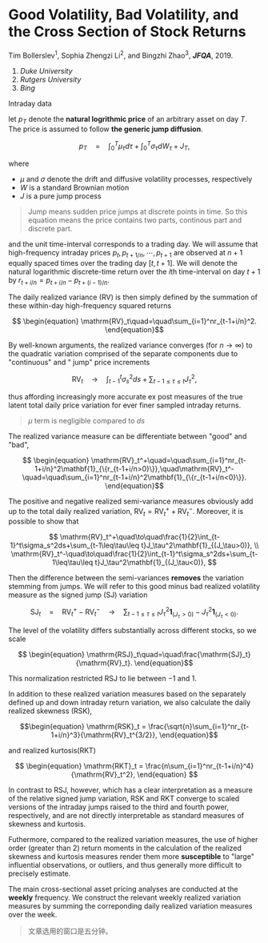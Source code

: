 # Good Volatility, Bad Volatility, and the Cross Section of Stock Returns

Tim Bollerslev<sup>1</sup>, Sophia Zhengzi Li<sup>2</sup>, and Bingzhi Zhao<sup>3</sup>, ***JFQA***, 2019.

1. *Duke University*
2. *Rutgers University*
3. *Bing*


Intraday data

let $p_T$ denote the **natural logrithmic price** of an arbitrary asset on day $T$. The price is assumed to follow **the generic jump diffusion**.

$$
\begin{equation}
p_T\quad=\quad\int_0^T\mu_\tau d\tau+\int_0^T\sigma_\tau dW_\tau+J_T,
\end{equation}$$

where 
- $\mu$ and $\sigma$ denote the drift and diffusive volatility processes, respectively 
- $W$ is a standard Brownian motion 
- $J$ is a pure jump process

> Jump means sudden price jumps at discrete points in time. So this equation means the price contains two parts, continous part and discrete part. 

and the unit time-interval corresponds to a trading day. We will assume that high-frequency intraday prices $p_t, p_{t+1/n}, \cdots, p_{t+1}$ are observed at $n+1$ equally spaced times over the trading day $[t,t+1]$. We will denote the natural logarithmic discrete-time return over the $i$th time-interval on day $t+1$ by $r_{t+i/n}=p_{t+i/n}-p_{t+(i-1)/n}.$

The daily realized variance (RV) is then simply defined by the summation of these within-day high-frequency squared returns

$$
\begin{equation}
\mathrm{RV}_t\quad=\quad\sum_{i=1}^nr_{t-1+i/n}^2.
\end{equation}$$

By well-known arguments, the realized variance converges (for $n \rightarrow \infty$) to the quadratic variation comprised of the separate components due to "continuous" and " jump" price increments

$$
\begin{equation}
\mathrm{RV}_t\quad\to\quad\int_{t-1}^t\sigma_s^2ds+\sum_{t-1\leq\tau\leq t}J_\tau^2,
\end{equation}
$$

thus affording increasingly more accurate ex post measures of the true latent total daily price variation for ever finer sampled intraday returns.

> $\mu$ term is negligible compared to $ds$

The realized variance measure can be differentiate between "good" and "bad",

$$
\begin{equation}
    \mathrm{RV}_t^+\quad=\quad\sum_{i=1}^nr_{t-1+i/n}^2\mathbf{1}_{\{r_{t-1+i/n>0}\}},\quad\mathrm{RV}_t^-\quad=\quad\sum_{i=1}^nr_{t-1+i/n}^2\mathbf{1}_{\{r_{t-1+i/n<0}\}}.
\end{equation}$$

The positive and negative realized semi-variance measures obviously add up to the total daily realized variation, $\mathrm{RV}_t=\mathrm{RV}_t^++\mathrm{RV}_t^-.$ Moreover, it is possible to show that

$$
\mathrm{RV}_t^+\quad\to\quad\frac{1}{2}\int_{t-1}^t\sigma_s^2ds+\sum_{t-1\leq\tau\leq t}J_\tau^2\mathbf{1}_{(J_\tau>0)}, \\ \mathrm{RV}_t^-\quad\to\quad\frac{1}{2}\int_{t-1}^t\sigma_s^2ds+\sum_{t-1\leq\tau\leq t}J_\tau^2\mathbf{1}_{(J_\tau<0)},
$$

Then the difference between the semi-variances **removes** the variation stemming from jumps. We will refer to this good minus bad realized volatility measure as the signed jump (SJ) variation

$$
\begin{equation}
\mathrm{SJ}_t\quad=\quad\mathrm{RV}_t^+-\mathrm{RV}_t^-\quad\to\quad\sum_{t-1\leq\tau\leq t}J_\tau^2\mathbf{1}_{(J_\tau>0)}-J_\tau^2\mathbf{1}_{(J_\tau<0)}.
\end{equation}
$$

The level of the volatility differs substantially across different stocks, so we scale

$$
\begin{equation}
\mathrm{RSJ}_t\quad=\quad\frac{\mathrm{SJ}_t}{\mathrm{RV}_t}.
\end{equation}$$

This normalization restricted RSJ to lie between $-1$ and $1$.

In addition to these realized variation measures based on the separately defined up and down intraday return variation, we also calculate the daily realized skewness (RSK),

$$\begin{equation}
\mathrm{RSK}_t = \frac{\sqrt{n}\sum_{i=1}^nr_{t-1+i/n}^3}{\mathrm{RV}_t^{3/2}},
\end{equation}$$

and realized kurtosis(RKT)

$$
\begin{equation}
\mathrm{RKT}_t =  \frac{n\sum_{i=1}^nr_{t-1+i/n}^4}{\mathrm{RV}_t^2},
\end{equation}
$$

In contrast to RSJ, however, which has a clear interpretation as a measure of the relative signed jump variation, RSK and RKT converge to scaled versions of the intraday jumps raised to the third and fourth power, respectively, and are not directly interpretable as standard measures of skewness and kurtosis.

Futhermore, compared to the realized variation measures, the use of higher order (greater than 2) return moments in the calculation of the realized skewness and kurtosis measures render them more **susceptible** to "large" influential observations, or outliers, and thus generally more difficult to precisely estimate.

The main cross-sectional asset pricing analyses are conducted at the **weekly** frequency. We construct the relevant weekly realized variation measures by summing the correponding daily realized variation measures over the week.

> 文章选用的窗口是五分钟。












